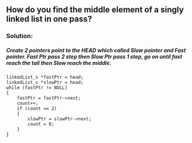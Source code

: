 ## How do you find the middle element of a singly linked list in one pass?

### Solution:
##### Create 2 pointers point to the HEAD which called Slow pointer and Fast pointer. Fast Ptr pass 2 step then Slow Ptr pass 1 step, go on until fast reach the tail then Slow reach the middle.

```
linkedList_s *fastPtr = head;
linkedList_s *slowPtr = head;
while (fastPtr != NULL)
{
	fastPtr = fastPtr->next;
	count++;
	if (count == 2)
	{
		slowPtr = slowPtr->next;
		count = 0;
	}
}
```
